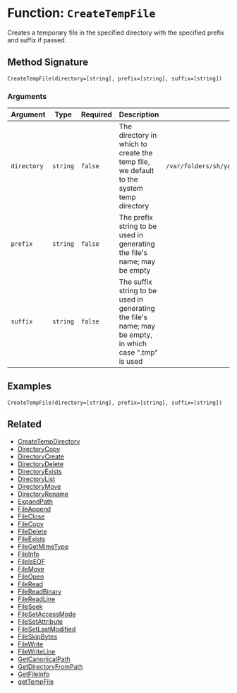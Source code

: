 [comment]: # (Note: This documentation is generated dynamically in the build process.  To modify the contents, change the javadoc on the _invoke method of the BIF class)

# Function: `CreateTempFile`

Creates a temporary file in the specified directory with the specified prefix and suffix if passed.

## Method Signature
```
CreateTempFile(directory=[string], prefix=[string], suffix=[string])
```
### Arguments

| Argument | Type | Required | Description | Default |
|----------|------|----------|-------------|---------|
| `directory` | `string` | `false` | The directory in which to create the temp file, we default to the system temp directory | `/var/folders/sh/yq09rnbj48764cvf2k4nhcxh0000gn/T/` |
| `prefix` | `string` | `false` | The prefix string to be used in generating the file's name; may be empty |  |
| `suffix` | `string` | `false` | The suffix string to be used in generating the file's name; may be empty, in which case ".tmp" is used |  |

## Examples

```
CreateTempFile(directory=[string], prefix=[string], suffix=[string])
```

## Related
  * [CreateTempDirectory](./CreateTempDirectory.md)
  * [DirectoryCopy](./DirectoryCopy.md)
  * [DirectoryCreate](./DirectoryCreate.md)
  * [DirectoryDelete](./DirectoryDelete.md)
  * [DirectoryExists](./DirectoryExists.md)
  * [DirectoryList](./DirectoryList.md)
  * [DirectoryMove](./DirectoryMove.md)
  * [DirectoryRename](./DirectoryRename.md)
  * [ExpandPath](./ExpandPath.md)
  * [FileAppend](./FileAppend.md)
  * [FileClose](./FileClose.md)
  * [FileCopy](./FileCopy.md)
  * [FileDelete](./FileDelete.md)
  * [FileExists](./FileExists.md)
  * [FileGetMimeType](./FileGetMimeType.md)
  * [FileInfo](./FileInfo.md)
  * [FileIsEOF](./FileIsEOF.md)
  * [FileMove](./FileMove.md)
  * [FileOpen](./FileOpen.md)
  * [FileRead](./FileRead.md)
  * [FileReadBinary](./FileReadBinary.md)
  * [FileReadLine](./FileReadLine.md)
  * [FileSeek](./FileSeek.md)
  * [FileSetAccessMode](./FileSetAccessMode.md)
  * [FileSetAttribute](./FileSetAttribute.md)
  * [FileSetLastModified](./FileSetLastModified.md)
  * [FileSkipBytes](./FileSkipBytes.md)
  * [FileWrite](./FileWrite.md)
  * [FileWriteLine](./FileWriteLine.md)
  * [GetCanonicalPath](./GetCanonicalPath.md)
  * [GetDirectoryFromPath](./GetDirectoryFromPath.md)
  * [GetFileInfo](./GetFileInfo.md)
  * [getTempFile](./getTempFile.md)

